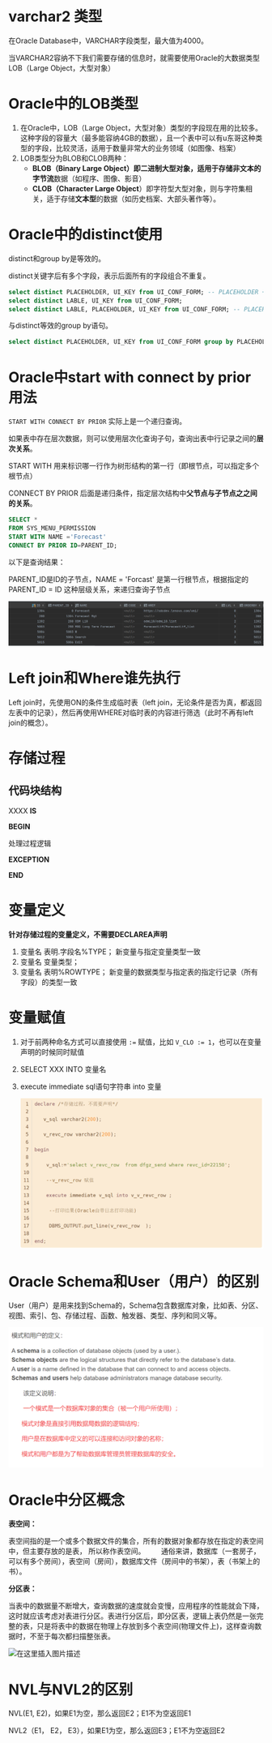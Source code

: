 # varchar2 类型

在Oracle Database中，VARCHAR字段类型，最大值为4000。

当VARCHAR2容纳不下我们需要存储的信息时，就需要使用Oracle的大数据类型LOB（Large Object，大型对象）



# Oracle中的LOB类型

1. 在Oracle中，LOB（Large Object，大型对象）类型的字段现在用的比较多。这种字段的容量大（最多能容纳4GB的数据），且一个表中可以有u东哥这种类型的字段，比较灵活，适用于数量非常大的业务领域（如图像、档案）
2. LOB类型分为BLOB和CLOB两种：
   * **BLOB（Binary Large Object）**即二进制大型对象，适用于存储非文本的**字节流**数据（如程序、图像、影音）
   * **CLOB（Character Large Object**）即字符型大型对象，则与字符集相关，适于存储**文本型**的数据（如历史档案、大部头著作等）。



# Oracle中的distinct使用

distinct和group by是等效的。

distinct关键字后有多个字段，表示后面所有的字段组合不重复。

```sql
select distinct PLACEHOLDER, UI_KEY from UI_CONF_FORM; -- PLACEHOLDER + UI_KEY不重复
select distinct LABLE, UI_KEY from UI_CONF_FORM;
select distinct LABLE, PLACEHOLDER, UI_KEY from UI_CONF_FORM; -- PLACEHOLDER + LABLE + UI_KEY不重复
```

与distinct等效的group by语句。

```sql
select distinct PLACEHOLDER, UI_KEY from UI_CONF_FORM group by PLACEHOLDER, UI_KEY; -- PLACEHOLDER + UI_KEY不重复
```



# Oracle中start with connect by prior用法

`START WITH CONNECT BY PRIOR` 实际上是一个递归查询。

如果表中存在层次数据，则可以使用层次化查询子句，查询出表中行记录之间的**层次关系**。



START WITH 用来标识哪一行作为树形结构的第一行（即根节点，可以指定多个根节点）

CONNECT BY PRIOR 后面是递归条件，指定层次结构中**父节点与子节点之之间的关系**。

```sql
SELECT *
FROM SYS_MENU_PERMISSION
START WITH NAME ='Forecast'
CONNECT BY PRIOR ID=PARENT_ID;
```



以下是查询结果：

PARENT_ID是ID的子节点，NAME = 'Forcast' 是第一行根节点，根据指定的 PARENT_ID = ID 这种层级关系，来递归查询子节点

![image-20210513105620321](Oracle零散笔记.assets/image-20210513105620321.png)



# Left join和Where谁先执行

Left join时，先使用ON的条件生成临时表（left join，无论条件是否为真，都返回左表中的记录），然后再使用WHERE对临时表的内容进行筛选（此时不再有left join的概念）。



# 存储过程

## 代码块结构

XXXX  **IS**

**BEGIN**

处理过程逻辑

**EXCEPTION**

**END**



# 变量定义

**针对存储过程的变量定义，不需要DECLAREA声明**

1. 变量名 表明.字段名%TYPE；  新变量与指定变量类型一致
2. 变量名 变量类型；
3. 变量名 表明%ROWTYPE； 新变量的数据类型与指定表的指定行记录（所有字段）的类型一致



# 变量赋值

1. 对于前两种命名方式可以直接使用 `:=` 赋值，比如 `V_CLO := 1`，也可以在变量声明的时候同时赋值

2. SELECT XXX INTO 变量名

3. execute immediate sql语句字符串 into 变量 

   ![image-20220801110847320](Oracle零散笔记.assets/image-20220801110847320.png)



# Oracle Schema和User（用户）的区别

User（用户）是用来找到Schema的，Schema包含数据库对象，比如表、分区、视图、索引、包、存储过程、函数、触发器、类型、序列和同义等。

![image-20220801162216201](Oracle零散笔记.assets/image-20220801162216201.png)

# Oracle中分区概念

**表空间：**

表空间指的是一个或多个数据文件的集合，所有的数据对象都存放在指定的表空间中，但主要存放的是表， 所以称作表空间。
　　通俗来讲，数据库（一套房子，可以有多个房间），表空间（房间），数据库文件（房间中的书架），表（书架上的书）。



**分区表：**

当表中的数据量不断增大，查询数据的速度就会变慢，应用程序的性能就会下降，这时就应该考虑对表进行分区。表进行分区后，即分区表，逻辑上表仍然是一张完整的表，只是将表中的数据在物理上存放到多个表空间(物理文件上)，这样查询数据时，不至于每次都扫描整张表。



![在这里插入图片描述](https://img-blog.csdnimg.cn/20200807094743911.png?x-oss-process=image/watermark,type_ZmFuZ3poZW5naGVpdGk,shadow_10,text_aHR0cHM6Ly9ibG9nLmNzZG4ubmV0L3FxXzM0OTcyODc2,size_16,color_FFFFFF,t_70)



# NVL与NVL2的区别

NVL(E1, E2)，如果E1为空，那么返回E2；E1不为空返回E1

NVL2（E1， E2， E3），如果E1为空，那么返回E3；E1不为空返回E2